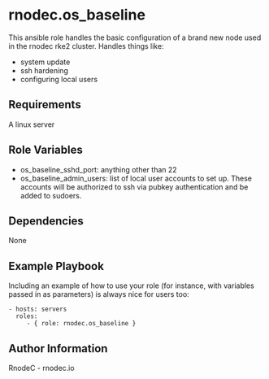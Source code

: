 rnodec.os_baseline
=========

This ansible role handles the basic configuration of a brand new node used in the rnodec rke2 cluster.  Handles things like:

* system update
* ssh hardening
* configuring local users

Requirements
------------

A linux server

Role Variables
--------------

* os_baseline_sshd_port: anything other than 22
* os_baseline_admin_users: list of local user accounts to set up.  These accounts will be authorized to ssh via pubkey authentication and be added to sudoers.

Dependencies
------------

None


Example Playbook
----------------

Including an example of how to use your role (for instance, with variables passed in as parameters) is always nice for users too:

    - hosts: servers
      roles:
         - { role: rnodec.os_baseline }

Author Information
------------------

RnodeC - rnodec.io
